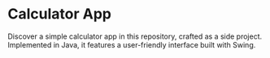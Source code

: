 # Calculator App

Discover a simple calculator app in this repository, crafted as a side project.
Implemented in Java, it features a user-friendly interface built with Swing.
